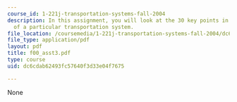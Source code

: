 ```yaml
---
course_id: 1-221j-transportation-systems-fall-2004
description: In this assignment, you will look at the 30 key points in the context
  of a particular transportation system.
file_location: /coursemedia/1-221j-transportation-systems-fall-2004/dc6cdab62493fc57640f3d33e04f7675_f00_asst3.pdf
file_type: application/pdf
layout: pdf
title: f00_asst3.pdf
type: course
uid: dc6cdab62493fc57640f3d33e04f7675

---
```

None